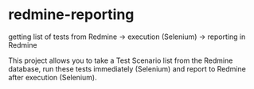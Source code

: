 # redmine-reporting
getting list of tests from Redmine -> execution (Selenium) -> reporting in Redmine

This project allows you to take a Test Scenario list from the Redmine database, run these tests immediately (Selenium) and report to Redmine after execution (Selenium).
